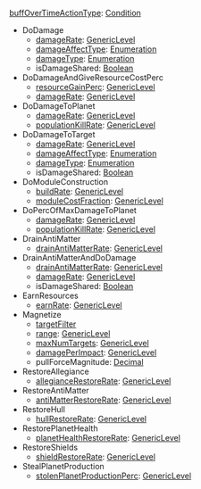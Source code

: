 
[buffOverTimeActionType](VanillabuffOverTimeActionType.md): [Condition](Condition.md)
  * DoDamage
    * [damageRate](VanillaGenericLevel.md): [GenericLevel](GenericLevel.md)
    * [damageAffectType](VanilladamageAffectType.md): [Enumeration](Enumeration.md)
    * [damageType](VanilladamageType.md): [Enumeration](Enumeration.md)
    * isDamageShared: [Boolean](Boolean.md)
  * DoDamageAndGiveResourceCostPerc
    * [resourceGainPerc](VanillaGenericLevel.md): [GenericLevel](GenericLevel.md)
    * [damageRate](VanillaGenericLevel.md): [GenericLevel](GenericLevel.md)
  * DoDamageToPlanet
    * [damageRate](VanillaGenericLevel.md): [GenericLevel](GenericLevel.md)
    * [populationKillRate](VanillaGenericLevel.md): [GenericLevel](GenericLevel.md)
  * DoDamageToTarget
    * [damageRate](VanillaGenericLevel.md): [GenericLevel](GenericLevel.md)
    * [damageAffectType](VanilladamageAffectType.md): [Enumeration](Enumeration.md)
    * [damageType](VanilladamageType.md): [Enumeration](Enumeration.md)
    * isDamageShared: [Boolean](Boolean.md)
  * DoModuleConstruction
    * [buildRate](VanillaGenericLevel.md): [GenericLevel](GenericLevel.md)
    * [moduleCostFraction](VanillaGenericLevel.md): [GenericLevel](GenericLevel.md)
  * DoPercOfMaxDamageToPlanet
    * [damageRate](VanillaGenericLevel.md): [GenericLevel](GenericLevel.md)
    * [populationKillRate](VanillaGenericLevel.md): [GenericLevel](GenericLevel.md)
  * DrainAntiMatter
    * [drainAntiMatterRate](VanillaGenericLevel.md): [GenericLevel](GenericLevel.md)
  * DrainAntiMatterAndDoDamage
    * [drainAntiMatterRate](VanillaGenericLevel.md): [GenericLevel](GenericLevel.md)
    * [damageRate](VanillaGenericLevel.md): [GenericLevel](GenericLevel.md)
    * isDamageShared: [Boolean](Boolean.md)
  * EarnResources
    * [earnRate](VanillaGenericLevel.md): [GenericLevel](GenericLevel.md)
  * Magnetize
    * [targetFilter](VanillatargetFilter.md)
    * [range](VanillaGenericLevel.md): [GenericLevel](GenericLevel.md)
    * [maxNumTargets](VanillaGenericLevel.md): [GenericLevel](GenericLevel.md)
    * [damagePerImpact](VanillaGenericLevel.md): [GenericLevel](GenericLevel.md)
    * pullForceMagnitude: [Decimal](Decimal.md)
  * RestoreAllegiance
    * [allegianceRestoreRate](VanillaGenericLevel.md): [GenericLevel](GenericLevel.md)
  * RestoreAntiMatter
    * [antiMatterRestoreRate](VanillaGenericLevel.md): [GenericLevel](GenericLevel.md)
  * RestoreHull
    * [hullRestoreRate](VanillaGenericLevel.md): [GenericLevel](GenericLevel.md)
  * RestorePlanetHealth
    * [planetHealthRestoreRate](VanillaGenericLevel.md): [GenericLevel](GenericLevel.md)
  * RestoreShields
    * [shieldRestoreRate](VanillaGenericLevel.md): [GenericLevel](GenericLevel.md)
  * StealPlanetProduction
    * [stolenPlanetProductionPerc](VanillaGenericLevel.md): [GenericLevel](GenericLevel.md)